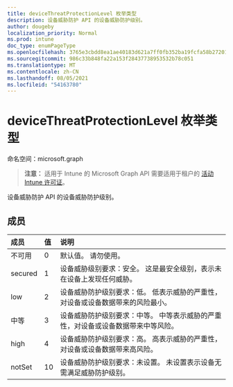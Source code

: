 ```yaml
---
title: deviceThreatProtectionLevel 枚举类型
description: 设备威胁防护 API 的设备威胁防护级别。
author: dougeby
localization_priority: Normal
ms.prod: intune
doc_type: enumPageType
ms.openlocfilehash: 3765e3cbdd8ea1ae40183d621a7ff0fb352ba19fcfa58b27201b5eb62b4e20ce
ms.sourcegitcommit: 986c33b848fa22a153f28437738953532b78c051
ms.translationtype: MT
ms.contentlocale: zh-CN
ms.lasthandoff: 08/05/2021
ms.locfileid: "54163780"
---
```

# <a name="devicethreatprotectionlevel-enum-type"></a>deviceThreatProtectionLevel 枚举类型

命名空间：microsoft.graph

> **注意：** 适用于 Intune 的 Microsoft Graph API 需要适用于租户的 [活动 Intune 许可证](https://go.microsoft.com/fwlink/?linkid=839381)。

设备威胁防护 API 的设备威胁防护级别。

## <a name="members"></a>成员
|成员|值|说明|
|:---|:---|:---|
|不可用|0|默认值。 请勿使用。|
|secured|1|设备威胁级别要求：安全。 这是最安全级别，表示未在设备上发现任何威胁。|
|low|2|设备威胁防护级别要求：低。 低表示威胁的严重性，对设备或设备数据带来的风险最小。|
|中等|3|设备威胁防护级别要求：中等。 中等表示威胁的严重性，对设备或设备数据带来中等风险。|
|high|4 |设备威胁防护级别要求：高。 高表示威胁的严重性，对设备或设备数据带来高风险。|
|notSet|10 |设备威胁防护级别要求：未设置。 未设置表示设备无需满足威胁防护级别。|




